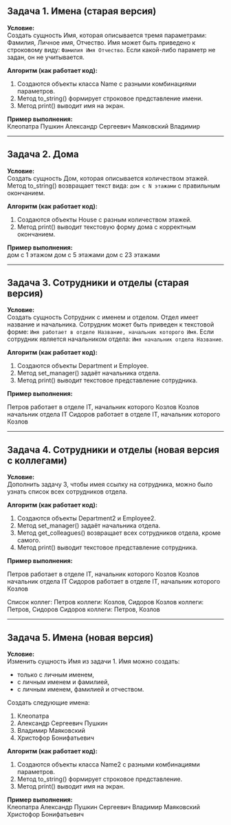 ## Задача 1. Имена (старая версия)

**Условие:**  
Создать сущность Имя, которая описывается тремя параметрами: Фамилия, Личное имя, Отчество. Имя может быть приведено к строковому виду: `Фамилия Имя Отчество`. Если какой-либо параметр не задан, он не учитывается.

**Алгоритм (как работает код):**  
1. Создаются объекты класса Name с разными комбинациями параметров.  
2. Метод to_string() формирует строковое представление имени.  
3. Метод print() выводит имя на экран.

**Пример выполнения:**  
Клеопатра
Пушкин Александр Сергеевич
Маяковский Владимир

---

## Задача 2. Дома

**Условие:**  
Создать сущность Дом, которая описывается количеством этажей. Метод to_string() возвращает текст вида: `дом с N этажами` с правильным окончанием.

**Алгоритм (как работает код):**  
1. Создаются объекты House с разным количеством этажей.  
2. Метод print() выводит текстовую форму дома с корректным окончанием.

**Пример выполнения:**  
дом с 1 этажом
дом с 5 этажами
дом с 23 этажами

---

## Задача 3. Сотрудники и отделы (старая версия)

**Условие:**  
Создать сущность Сотрудник с именем и отделом. Отдел имеет название и начальника. Сотрудник может быть приведен к текстовой форме: `Имя работает в отделе Название, начальник которого Имя`. Если сотрудник является начальником отдела: `Имя начальник отдела Название`.

**Алгоритм (как работает код):**  
1. Создаются объекты Department и Employee.  
2. Метод set_manager() задаёт начальника отдела.  
3. Метод print() выводит текстовое представление сотрудника.

**Пример выполнения:**  

Петров работает в отделе IT, начальник которого Козлов
Козлов начальник отдела IT
Сидоров работает в отделе IT, начальник которого Козлов

---

## Задача 4. Сотрудники и отделы (новая версия с коллегами)

**Условие:**  
Дополнить задачу 3, чтобы имея ссылку на сотрудника, можно было узнать список всех сотрудников отдела.

**Алгоритм (как работает код):**  
1. Создаются объекты Department2 и Employee2.  
2. Метод set_manager() задаёт начальника отдела.  
3. Метод get_colleagues() возвращает всех сотрудников отдела, кроме самого.  
4. Метод print() выводит текстовое представление сотрудника.

**Пример выполнения:**  

Петров работает в отделе IT, начальник которого Козлов
Козлов начальник отдела IT
Сидоров работает в отделе IT, начальник которого Козлов

Список коллег:
Петров коллеги: Козлов, Сидоров
Козлов коллеги: Петров, Сидоров
Сидоров коллеги: Петров, Козлов

---

## Задача 5. Имена (новая версия)

**Условие:**  
Изменить сущность Имя из задачи 1. Имя можно создать:  
- только с личным именем,  
- с личным именем и фамилией,  
- с личным именем, фамилией и отчеством.  

Создать следующие имена:  
1. Клеопатра  
2. Александр Сергеевич Пушкин  
3. Владимир Маяковский  
4. Христофор Бонифатьевич

**Алгоритм (как работает код):**  
1. Создаются объекты класса Name2 с разными комбинациями параметров.  
2. Метод to_string() формирует строковое представление.  
3. Метод print() выводит имя на экран.

**Пример выполнения:**  
Клеопатра
Александр Пушкин Сергеевич
Владимир Маяковский
Христофор Бонифатьевич
